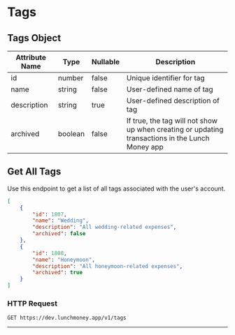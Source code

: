 # Tags

## Tags Object

Attribute Name      | Type    | Nullable | Description
------------------- | ----    | -------- | -----------
id                  | number  | false    | Unique identifier for tag
name                | string  | false    | User-defined name of tag
description         | string  | true     | User-defined description of tag
archived            | boolean | false    | If true, the tag will not show up when creating or updating transactions in the Lunch Money app

## Get All Tags

Use this endpoint to get a list of all tags associated with the user's account.

```json
[
    {
        "id": 1807,
        "name": "Wedding",
        "description": "All wedding-related expenses",
        "archived": false
    },
    {
        "id": 1808,
        "name": "Honeymoon",
        "description": "All honeymoon-related expenses",
        "archived": true
    }
]
```

### HTTP Request

`GET https://dev.lunchmoney.app/v1/tags`

---
